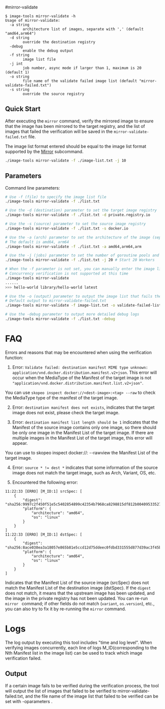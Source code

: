 #mirror-validate
```console
$ image-tools mirror-validate -h
Usage of mirror-validate:
  -a string
        architecture list of images, separate with ',' (default "amd64,arm64")
  -d string
        override the destination registry
  -debug
        enable the debug output
  -f string
        image list file
  -j int
        job number, async mode if larger than 1, maximum is 20 (default 1)
  -o string
        file name of the validate failed image list (default "mirror-validate-failed.txt")
  -s string
        override the source registry
```

## Quick Start

After executing the `mirror` command, verify the mirrored image to ensure that the image has been mirrored to the target registry, and the list of images that failed the verification will be saved in the `mirror-validate-failed.txt` file.

The image list format entered should be equal to the image list format supported by the [Mirror](./mirror.md) subcommand. 

```sh
./image-tools mirror-validate -f ./image-list.txt -j 10
```

## Parameters

Command line parameters:
```sh
# Use -f (file) to specify the image list file
./image-tools mirror-validate -f ./list.txt

# Use the -d (destination) parameter to set the target image registry
./image-tools mirror-validate -f ./list.txt -d private.registry.io

# Use the -s (source) parameter to set the source image registry
./image-tools mirror-validate -f ./list.txt -s docker.io

# Use the -a (arch) parameter to set the architecture of the image (separated by commas)
# The default is amd64, arm64
./image-tools mirror-validate -f ./list.txt -a amd64,arm64,arm

# Use the -j (jobs) parameter to set the number of goroutine pools and concurrently verify the image (support 1~20 jobs)
./image-tools mirror-validate -f ./list.txt -j 20 # Start 20 Workers

# When the -f parameter is not set, you can manually enter the image list by line to verify a certain image
# Concurrency verification is not supported at this time
./image-tools mirror-validate
......
>>> hello-world library/hello-world latest

# Use the -o (output) parameter to output the image list that fails the verification to the specified file
# Default output to mirror-validate-failed.txt
./image-tools mirror-validate -f image-list.txt -o validate-failed-list.txt

# Use the -debug parameter to output more detailed debug logs
./image-tools mirror-validate -f ./list.txt -debug
```

# FAQ

Errors and reasons that may be encountered when using the verification function:

1. Error: `Validate failed: destination manifest MIME type unknown: application/vnd.docker.distribution.manifest.v2+json`. This error will occur when the MediaType of the Manifest of the target image is not `"application/vnd.docker.distribution.manifest.list.v2+json"`.

You can use `skopeo inspect docker://<dest-image>:<tag> --raw` to check the MediaType type of the manifest of the target image.

2. Error: `destination manifest does not exists`, indicates that the target image does not exist, please check the target image.

3. Error: `destination manifest list length should be 1` indicates that the Manifest of the source image contains only one image, so there should be only one image in the Manifest List of the target image. If there are multiple images in the Manifest List of the target image, this error will appear.

You can use to skopeo inspect docker://<dest-image>:<tag> --rawview the Manifest List of the target image.

4. Error: `source * != dest *` indicates that some information of the source image does not match the target image, such as Arch, Variant, OS, etc.

5. Encountered the following error:

```text
11:22:33 [ERRO] [M_ID:1] srcSpec: [
    {
        "digest": "sha256:9997c2f450f51e5c5402854899c42354b7968ca8298815df812b00409533527c",
        "platform": {
            "architecture": "amd64",
            "os": "linux"
        }
    }
]
11:22:33 [ERRO] [M_ID:1] dstSpec: [
    {
        "digest": "sha256:8ace038ea3a18057e865b81e5ccd12d75ddeec0fdbd331555d877d39ac3f45bb",
        "platform": {
            "architecture": "amd64",
            "os": "linux"
        }
    }
]
```

Indicates that the Manifest List of the source image (srcSpec) does not match the Manifest List of the destination image (dstSpec). If the `digest` does not match, it means that the upstream image has been updated, and the image in the private registry has not been updated. You can re-run `mirror ` command; if other fields do not match (`variant`, `os.version`), etc., you can also try to fix it by re-running the `mirror` command.

# Logs

The log output by executing this tool includes "time and log level". When verifying images concurrently, each line of logs M_ID(corresponding to the Nth Manifest list in the image list) can be used to track which image verification failed.

## Output

If a certain image fails to be verified during the verification process, the tool will output the list of images that failed to be verified to mirror-validate-failed.txt, and the file name of the image list that failed to be verified can be set with -oparameters .
